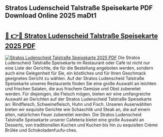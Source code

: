 ## Stratos Ludenscheid Talstraße Speisekarte PDF Download Online 2025 maDt1

# <h2><a href="http://gcc8wg.nevu.top/?p=Stratos+Ludenscheid+Talstra%c3%9fe+Speisekarte">🔗 👉🔴 Stratos Ludenscheid Talstraße Speisekarte 2025 PDF</a></h2>

[![Stratos Ludenscheid Talstraße Speisekarte 2025 PDF](https://i.imgur.com/dBaPXMq.png)](http://gcc8wg.nevu.top/?p=Stratos+Ludenscheid+Talstra%c3%9fe+Speisekarte)
Die Stratos Ludenscheid Talstraße Speisekarte im Restaurant oder Café ist nicht nur eine Liste der Gerichte, die für die Bestellung angeboten werden, sondern auch eine Gelegenheit für Sie, ein köstliches und für Ihren Geschmack geeignetes Gericht zu wählen. Auf der Stratos Ludenscheid Talstraße Speisekarte unseres Restaurants finden Sie eine große Auswahl an leichten und frischen Salaten, die aus frischem Gemüse und Obst zubereitet werden. Für diejenigen, die Fleisch mögen, bieten wir eine umfangreiche Auswahl an Gerichten auf der Stratos Ludenscheid Talstraße Speisekarte an: Rindfleisch, Schweinefleisch, Huhn und Fisch. Unseren Auserwählten bieten wir exquisite Gerichte wie Schaschlik und Steak an, die auf einem alten, natürlichen Feuer zubereitet werden. Die Stratos Ludenscheid Talstraße Speisekarte unserer Cafeteria bietet eine große Auswahl an Desserts, von traditionellen Kuchen und Kuchen bis hin zu exquisiten Crème Brûlée und Schokoladenfuufu-ches.
